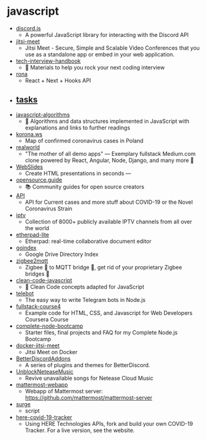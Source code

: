 # javascript
- [discord.js](https://github.com/discordjs/discord.js)
  - A powerful JavaScript library for interacting with the Discord API
- [jitsi-meet](https://github.com/jitsi/jitsi-meet)
  - Jitsi Meet - Secure, Simple and Scalable Video Conferences that you use as a standalone app or embed in your web application.
- [tech-interview-handbook](https://github.com/yangshun/tech-interview-handbook)
  - 💯 Materials to help you rock your next coding interview
- [rona](https://github.com/wesbos/rona)
  - React + Next + Hooks API
- [tasks](https://github.com/rolling-scopes-school/tasks)
  - 
- [javascript-algorithms](https://github.com/trekhleb/javascript-algorithms)
  - 📝 Algorithms and data structures implemented in JavaScript with explanations and links to further readings
- [korona.ws](https://github.com/konradkalemba/korona.ws)
  - Map of confirmed coronavirus cases in Poland
- [realworld](https://github.com/gothinkster/realworld)
  - "The mother of all demo apps" — Exemplary fullstack Medium.com clone powered by React, Angular, Node, Django, and many more 🏅
- [WebSlides](https://github.com/webslides/WebSlides)
  - Create HTML presentations in seconds —
- [opensource.guide](https://github.com/github/opensource.guide)
  - 📚 Community guides for open source creators
- [API](https://github.com/NovelCOVID/API)
  - API for Current cases and more stuff about COVID-19 or the Novel Coronavirus Strain
- [iptv](https://github.com/iptv-org/iptv)
  - Collection of 8000+ publicly available IPTV channels from all over the world
- [etherpad-lite](https://github.com/ether/etherpad-lite)
  - Etherpad: real-time collaborative document editor
- [goindex](https://github.com/donwa/goindex)
  - Google Drive Directory Index
- [zigbee2mqtt](https://github.com/Koenkk/zigbee2mqtt)
  - Zigbee 🐝 to MQTT bridge 🌉, get rid of your proprietary Zigbee bridges 🔨
- [clean-code-javascript](https://github.com/ryanmcdermott/clean-code-javascript)
  - 🛁 Clean Code concepts adapted for JavaScript
- [telebot](https://github.com/mullwar/telebot)
  - The easy way to write Telegram bots in Node.js
- [fullstack-course4](https://github.com/jhu-ep-coursera/fullstack-course4)
  - Example code for HTML, CSS, and Javascript for Web Developers Coursera Course
- [complete-node-bootcamp](https://github.com/jonasschmedtmann/complete-node-bootcamp)
  - Starter files, final projects and FAQ for my Complete Node.js Bootcamp
- [docker-jitsi-meet](https://github.com/jitsi/docker-jitsi-meet)
  - Jitsi Meet on Docker
- [BetterDiscordAddons](https://github.com/mwittrien/BetterDiscordAddons)
  - A series of plugins and themes for BetterDiscord.
- [UnblockNeteaseMusic](https://github.com/nondanee/UnblockNeteaseMusic)
  - Revive unavailable songs for Netease Cloud Music
- [mattermost-webapp](https://github.com/mattermost/mattermost-webapp)
  - Webapp of Mattermost server: https://github.com/mattermost/mattermost-server
- [surge](https://github.com/yichahucha/surge)
  - script
- [here-covid-19-tracker](https://github.com/heremaps/here-covid-19-tracker)
  - Using HERE Technologies APIs, fork and build your own COVID-19 Tracker. For a live version, see the website.
